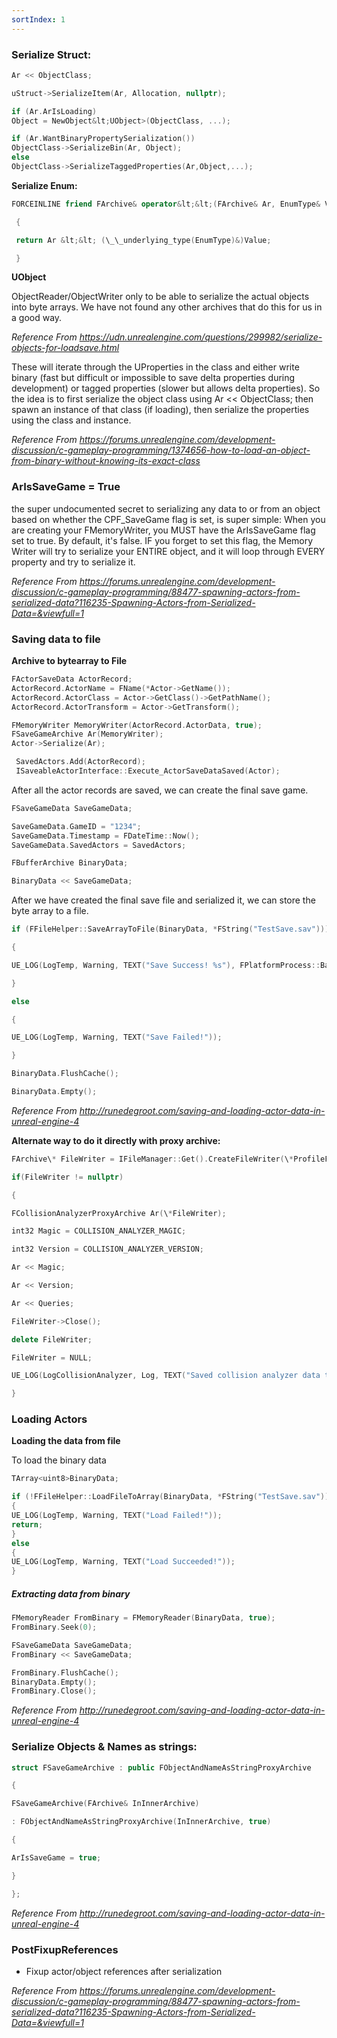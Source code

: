 ```yaml
---
sortIndex: 1
---
```


### Serialize Struct:

```cpp
Ar << ObjectClass;

uStruct->SerializeItem(Ar, Allocation, nullptr);

if (Ar.ArIsLoading)
Object = NewObject&lt;UObject>(ObjectClass, ...);

if (Ar.WantBinaryPropertySerialization())
ObjectClass->SerializeBin(Ar, Object);
else
ObjectClass->SerializeTaggedProperties(Ar,Object,...);
```

**Serialize Enum:**

```cpp
FORCEINLINE friend FArchive& operator&lt;&lt;(FArchive& Ar, EnumType& Value)

 {

 return Ar &lt;&lt; (\_\_underlying_type(EnumType)&)Value;

 }
```

**UObject**

ObjectReader/ObjectWriter only to be able to serialize the actual objects into byte arrays. We have not found any other archives that do this for us in a good way.

*Reference From <https://udn.unrealengine.com/questions/299982/serialize-objects-for-loadsave.html>*

These will iterate through the UProperties in the class and either write binary (fast but difficult or impossible to save delta properties during development) or tagged properties (slower but allows delta properties). So the idea is to first serialize the object class using Ar &lt;&lt; ObjectClass; then spawn an instance of that class (if loading), then serialize the properties using the class and instance.

*Reference From <https://forums.unrealengine.com/development-discussion/c-gameplay-programming/1374656-how-to-load-an-object-from-binary-without-knowing-its-exact-class>*

### ArIsSaveGame = True

the super undocumented <span class="underline">secret to serializing any data to or from an object based on whether the CPF_SaveGame flag is set</span>, is super simple: When you are creating your FMemoryWriter, you MUST have the ArIsSaveGame flag set to true. By default, it's false. IF you forget to set this flag, the Memory Writer will try to serialize your ENTIRE object, and it will loop through EVERY property and try to serialize it.

*Reference From <https://forums.unrealengine.com/development-discussion/c-gameplay-programming/88477-spawning-actors-from-serialized-data?116235-Spawning-Actors-from-Serialized-Data=&viewfull=1>*

### Saving data to file

**Archive to bytearray to File**

```cpp
FActorSaveData ActorRecord;
ActorRecord.ActorName = FName(*Actor->GetName());
ActorRecord.ActorClass = Actor->GetClass()->GetPathName();
ActorRecord.ActorTransform = Actor->GetTransform();

FMemoryWriter MemoryWriter(ActorRecord.ActorData, true);
FSaveGameArchive Ar(MemoryWriter);
Actor->Serialize(Ar);

 SavedActors.Add(ActorRecord);
 ISaveableActorInterface::Execute_ActorSaveDataSaved(Actor);
```

After all the actor records are saved, we can create the final save game.

```cpp
FSaveGameData SaveGameData;

SaveGameData.GameID = "1234";
SaveGameData.Timestamp = FDateTime::Now();
SaveGameData.SavedActors = SavedActors;

FBufferArchive BinaryData;

BinaryData << SaveGameData;
```

After we have created the final save file and serialized it, we can store the byte array to a file.

```cpp
if (FFileHelper::SaveArrayToFile(BinaryData, *FString("TestSave.sav")))

{

UE_LOG(LogTemp, Warning, TEXT("Save Success! %s"), FPlatformProcess::BaseDir());

}

else

{

UE_LOG(LogTemp, Warning, TEXT("Save Failed!"));

}

BinaryData.FlushCache();

BinaryData.Empty();
```

*Reference From <http://runedegroot.com/saving-and-loading-actor-data-in-unreal-engine-4>*

**Alternate way to do it directly with proxy archive:**

```cpp
FArchive\* FileWriter = IFileManager::Get().CreateFileWriter(\*ProfileFileName);

if(FileWriter != nullptr)

{

FCollisionAnalyzerProxyArchive Ar(\*FileWriter);

int32 Magic = COLLISION_ANALYZER_MAGIC;

int32 Version = COLLISION_ANALYZER_VERSION;

Ar << Magic;

Ar << Version;

Ar << Queries;

FileWriter->Close();

delete FileWriter;

FileWriter = NULL;

UE_LOG(LogCollisionAnalyzer, Log, TEXT("Saved collision analyzer data to file '%s'."), \*ProfileFileName);

}
```

### Loading Actors

**Loading the data from file**

To load the binary data

```cpp
TArray<uint8>BinaryData;

if (!FFileHelper::LoadFileToArray(BinaryData, *FString("TestSave.sav")))
{
UE_LOG(LogTemp, Warning, TEXT("Load Failed!"));
return;
}
else
{
UE_LOG(LogTemp, Warning, TEXT("Load Succeeded!"));
}
```

##### Extracting data from binary

```cpp
FMemoryReader FromBinary = FMemoryReader(BinaryData, true);
FromBinary.Seek(0);

FSaveGameData SaveGameData;
FromBinary << SaveGameData;

FromBinary.FlushCache();
BinaryData.Empty();
FromBinary.Close();
```

*Reference From <http://runedegroot.com/saving-and-loading-actor-data-in-unreal-engine-4>*

### Serialize Objects & Names as strings:

```cpp
struct FSaveGameArchive : public FObjectAndNameAsStringProxyArchive

{

FSaveGameArchive(FArchive& InInnerArchive)

: FObjectAndNameAsStringProxyArchive(InInnerArchive, true)

{

ArIsSaveGame = true;

}

};
```

*Reference From <http://runedegroot.com/saving-and-loading-actor-data-in-unreal-engine-4>*

### PostFixupReferences

- Fixup actor/object references after serialization

*Reference From <https://forums.unrealengine.com/development-discussion/c-gameplay-programming/88477-spawning-actors-from-serialized-data?116235-Spawning-Actors-from-Serialized-Data=&viewfull=1>*
